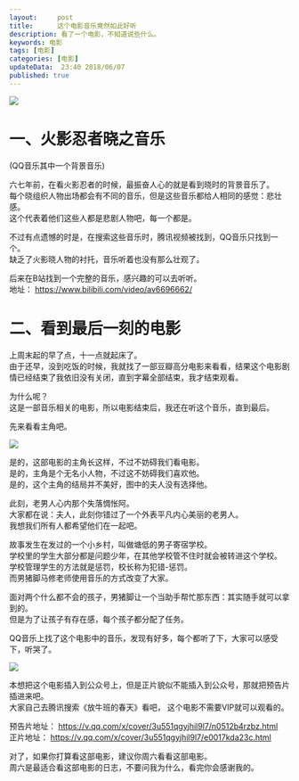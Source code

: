 ```yaml
---   
layout:     post  
title:      这个电影音乐竟然如此好听
description: 看了一个电影，不知道说些什么。        
keywords: 电影
tags: [电影]  
categories: [电影]  
updateData:  23:40 2018/06/07
published: true  
---  
```




![](//res2018.tiankonguse.com/images/2018/06/3u551qgyjhil9l7t1472527897.jpg)


# 一、火影忍者晓之音乐


(QQ音乐其中一个背景音乐)

六七年前，在看火影忍者的时候，最振奋人心的就是看到晓时的背景音乐了。   
每个晓组织人物出场都会有不同的音乐，但是这些音乐都给人相同的感觉：悲壮感。  
这个代表着他们这些人都是悲剧人物吧，每一个都是。  


不过有点遗憾的时是，在搜索这些音乐时，腾讯视频被找到，QQ音乐只找到一个。  
缺乏了火影晓人物的衬托，音乐听着也没有那么壮观了。  


后来在B站找到一个完整的音乐，感兴趣的可以去听听。    
地址： https://www.bilibili.com/video/av6696662/  



# 二、看到最后一刻的电影

上周末起的早了点，十一点就起床了。  
由于还早，没到吃饭的时候，我就找了一部豆瓣高分电影来看看，结果这个电影剧情已经结束了我依旧没有关闭，直到字幕全部结束，我才结束观看。  


为什么呢？  
这是一部音乐相关的电影，所以电影结束后，我还在听这个音乐，直到最后。    

先来看看主角吧。    


![](//res2018.tiankonguse.com/images/2018/06/p641706893.webp)



是的，这部电影的主角长这样，不过不妨碍我们看电影。   
是的，主角是个无名小人物，不过这不妨碍我们喜欢他。  
是的，这个主角的结局并不美好，图中的夫人没有选择他。  


此刻，老男人心内那个失落惆怅阿。  
大家都在说：夫人，此刻你错过了一个外表平凡内心美丽的老男人。  
我想我们所有人都希望他们在一起吧。  


故事发生在发过的一个小乡村，叫做塘低的男子寄宿学校。  
学校里的学生大部分都是问题少年，在其他学校管不住时就会被转进这个学校。  
学校管理学生的方法就是惩罚，校长称为犯错-惩罚。  
而男猪脚马修老师使用音乐的方式改变了大家。  


面对两个什么都不会的孩子，男猪脚让一个当助手帮忙那东西：其实随手就可以拿到的。  
但是为了让孩子有存在感，每个孩子都分配了任务。  





QQ音乐上找了这个电影中的音乐，发现有好多，每个都听了下，大家可以感受下，听哭了。  


![](//res2018.tiankonguse.com/images/2018/06/20180607215534.png)


本想把这个电影插入到公众号上，但是正片貌似不能插入到公众号，那就把预告片插进来吧。    
大家自己去腾讯搜索《放牛班的春天》看吧， 这个电影不需要VIP就可以观看的。  


预告片地址： https://v.qq.com/x/cover/3u551qgyjhil9l7/n0512b4rzbz.html  
正片地址： https://v.qq.com/x/cover/3u551qgyjhil9l7/e0017kda23c.html  


对了，如果你打算看这部电影，建议你周六看看这部电影。  
周六是最适合看这部电影的日志，不要问我为什么，看完你会感谢我的。  

